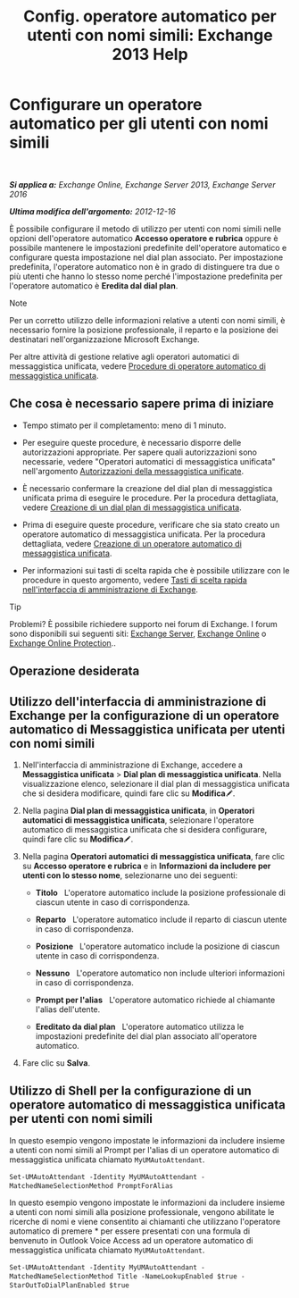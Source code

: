 ﻿---
title: 'Config. operatore automatico per utenti con nomi simili: Exchange 2013 Help'
TOCTitle: Configurare un operatore automatico per gli utenti con nomi simili
ms:assetid: 2e7318a0-67f9-4d7b-8300-5f0ef77656a8
ms:mtpsurl: https://technet.microsoft.com/it-it/library/Aa997135(v=EXCHG.150)
ms:contentKeyID: 52057225
ms.date: 05/22/2018
mtps_version: v=EXCHG.150
ms.translationtype: MT
---

# Configurare un operatore automatico per gli utenti con nomi simili

 

_**Si applica a:** Exchange Online, Exchange Server 2013, Exchange Server 2016_

_**Ultima modifica dell'argomento:** 2012-12-16_

È possibile configurare il metodo di utilizzo per utenti con nomi simili nelle opzioni dell'operatore automatico **Accesso operatore e rubrica** oppure è possibile mantenere le impostazioni predefinite dell'operatore automatico e configurare questa impostazione nel dial plan associato. Per impostazione predefinita, l'operatore automatico non è in grado di distinguere tra due o più utenti che hanno lo stesso nome perché l'impostazione predefinita per l'operatore automatico è **Eredita dal dial plan**.


> [!NOTE]
> Per un corretto utilizzo delle informazioni relative a utenti con nomi simili, è necessario fornire la posizione professionale, il reparto e la posizione dei destinatari nell'organizzazione Microsoft Exchange.



Per altre attività di gestione relative agli operatori automatici di messaggistica unificata, vedere [Procedure di operatore automatico di messaggistica unificata](um-auto-attendant-procedures-exchange-2013-help.md).

## Che cosa è necessario sapere prima di iniziare

  - Tempo stimato per il completamento: meno di 1 minuto.

  - Per eseguire queste procedure, è necessario disporre delle autorizzazioni appropriate. Per sapere quali autorizzazioni sono necessarie, vedere "Operatori automatici di messaggistica unificata" nell'argomento [Autorizzazioni della messaggistica unificate](unified-messaging-permissions-exchange-2013-help.md).

  - È necessario confermare la creazione del dial plan di messaggistica unificata prima di eseguire le procedure. Per la procedura dettagliata, vedere [Creazione di un dial plan di messaggistica unificata](create-a-um-dial-plan-exchange-2013-help.md).

  - Prima di eseguire queste procedure, verificare che sia stato creato un operatore automatico di messaggistica unificata. Per la procedura dettagliata, vedere [Creazione di un operatore automatico di messaggistica unificata](create-a-um-auto-attendant-exchange-2013-help.md).

  - Per informazioni sui tasti di scelta rapida che è possibile utilizzare con le procedure in questo argomento, vedere [Tasti di scelta rapida nell'interfaccia di amministrazione di Exchange](keyboard-shortcuts-in-the-exchange-admin-center-exchange-online-protection-help.md).


> [!TIP]
> Problemi? È possibile richiedere supporto nei forum di Exchange. I forum sono disponibili sui seguenti siti: <A href="https://go.microsoft.com/fwlink/p/?linkid=60612">Exchange Server</A>, <A href="https://go.microsoft.com/fwlink/p/?linkid=267542">Exchange Online</A> o <A href="https://go.microsoft.com/fwlink/p/?linkid=285351">Exchange Online Protection</A>..



## Operazione desiderata

## Utilizzo dell'interfaccia di amministrazione di Exchange per la configurazione di un operatore automatico di Messaggistica unificata per utenti con nomi simili

1.  Nell'interfaccia di amministrazione di Exchange, accedere a **Messaggistica unificata** \> **Dial plan di messaggistica unificata**. Nella visualizzazione elenco, selezionare il dial plan di messaggistica unificata che si desidera modificare, quindi fare clic su **Modifica**![Icona Modifica](images/JJ218640.6f53ccb2-1f13-4c02-bea0-30690e6ea71d(EXCHG.150).gif "Icona Modifica").

2.  Nella pagina **Dial plan di messaggistica unificata**, in **Operatori automatici di messaggistica unificata**, selezionare l'operatore automatico di messaggistica unificata che si desidera configurare, quindi fare clic su **Modifica**![Icona Modifica](images/JJ218640.6f53ccb2-1f13-4c02-bea0-30690e6ea71d(EXCHG.150).gif "Icona Modifica").

3.  Nella pagina **Operatori automatici di messaggistica unificata**, fare clic su **Accesso operatore e rubrica** e in **Informazioni da includere per utenti con lo stesso nome**, selezionarne uno dei seguenti:
    
      - **Titolo**   L'operatore automatico include la posizione professionale di ciascun utente in caso di corrispondenza.
    
      - **Reparto**   L'operatore automatico include il reparto di ciascun utente in caso di corrispondenza.
    
      - **Posizione**   L'operatore automatico include la posizione di ciascun utente in caso di corrispondenza.
    
      - **Nessuno**   L'operatore automatico non include ulteriori informazioni in caso di corrispondenza.
    
      - **Prompt per l'alias**   L'operatore automatico richiede al chiamante l'alias dell'utente.
    
      - **Ereditato da dial plan**   L'operatore automatico utilizza le impostazioni predefinite del dial plan associato all'operatore automatico.

4.  Fare clic su **Salva**.

## Utilizzo di Shell per la configurazione di un operatore automatico di messaggistica unificata per utenti con nomi simili

In questo esempio vengono impostate le informazioni da includere insieme a utenti con nomi simili al Prompt per l'alias di un operatore automatico di messaggistica unificata chiamato `MyUMAutoAttendant`.

    Set-UMAutoAttendant -Identity MyUMAutoAttendant -MatchedNameSelectionMethod PromptForAlias

In questo esempio vengono impostate le informazioni da includere insieme a utenti con nomi simili alla posizione professionale, vengono abilitate le ricerche di nomi e viene consentito ai chiamanti che utilizzano l'operatore automatico di premere \* per essere presentati con una formula di benvenuto in Outlook Voice Access ad un operatore automatico di messaggistica unificata chiamato `MyUMAutoAttendant`.

    Set-UMAutoAttendant -Identity MyUMAutoAttendant -MatchedNameSelectionMethod Title -NameLookupEnabled $true -StarOutToDialPlanEnabled $true

